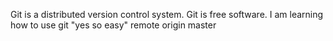 Git is a distributed version control system.
Git is free software.
I am learning how to use git
"yes so easy"
remote origin master

